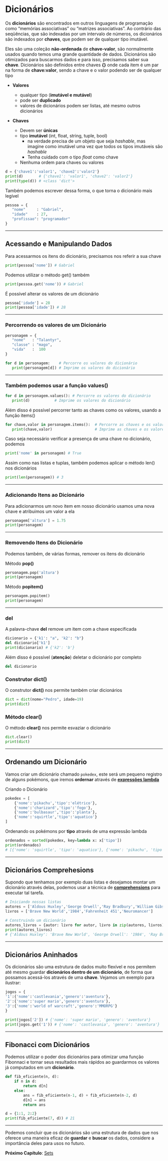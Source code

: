 # Dicionários

Os **dicionários** são encontrados em outros linguagens de programação como “memórias associativas” ou “matrizes associativas”. Ao contrário das seqüências, que são indexadas por um intervalo de números, os dicionários são indexados por **chaves**, que podem ser de qualquer tipo imutável.

Eles são uma coleção **não-ordenada** de **chave-valor**, são normalmente usados quando temos uma grande quantidade de dados. Dicionários são otimizados para buscarmos dados e para isso, precisamos saber sua **chave**. Dicionários são definidos entre chaves **{}** onde cada item é um par na forma de **chave:valor**, sendo a chave e o valor podendo ser de qualquer tipo

- **Valores**
	- qualquer tipo (**imutável e mutável**)
	- pode ser **duplicado**
	- valores de dicionários podem ser listas, até mesmo outros dicionários

- **Chaves**
	- Devem ser **únicas**
	- tipo **imutável** (int, float, string, tuple, bool)
		- na verdade precisa de um objeto que seja *hashable*, mas imagine como imutável uma vez que todos os tipos imutáveis são *hashable*
		- Tenha cuidado com o tipo *float* como chave
	- Nenhuma ordem para chaves ou valores

```python
d = {'chave1':'valor1', 'chave2':'valor2'}
print(d)       # {'chave1': 'valor1', 'chave2': 'valor2'}
print(type(d)) # <class 'dict'>
```

Também podemos escrever dessa forma, o que torna o dicionário mais legível

```python
pessoa = {
   "nome"     : "Gabriel",
   "idade"    : 27,
   "profissao": "programador"
}
```

---------------------------------------

## Acessando e Manipulando Dados 

Para acessarmos os itens do dicionário, precisamos nos referir a sua chave

```python
print(pessoa['nome']) # Gabriel
```

Podemos utilizar o método get() também

```python
print(pessoa.get('nome')) # Gabriel
```

É possível alterar os valores de um dicionário

```python
pessoa['idade'] = 28
print(pessoa['idade']) # 28
```

---------------------------------------

### Percorrendo os valores de um Dicionário

```python
personagem = {
   "nome"   : "Talantyr",
   "classe" : "mago",
   "vida"   :  100
}

for d in personagem:    # Percorre os valores do dicionário
   print(personagem[d]) # Imprime os valores do dicionário
```

---------------------------------------

### Também podemos usar a função values() 

```python
for d in personagem.values(): # Percorre os valores do dicionário
   print(d)		      # Imprime os valores do dicionário
```

Além disso é possível percorrer tanto as chaves como os valores, usando a função items()

```python
for chave,valor in personagem.items():  # Percorre as chaves e os valores
   print(chave,valor)                   # Imprime as chaves e os valores
```

Caso seja necessário verificar a presença de uma chave no dicionário, podemos

```python
print('nome' in personagem) # True
```

Assim como nas listas e tuplas, também podemos aplicar o método len() nos dicionários

```python
print(len(personagem)) # 3
```

---------------------------------------

### Adicionando Itens ao Dicionário 

Para adicionarmos um novo item em nosso dicionário usamos uma nova chave e atribuimos um valor a ela

```python
personagem['altura'] = 1.75
print(personagem)
```

---------------------------------------

### Removendo Itens do Dicionário

Podemos também, de várias formas, remover os itens do dicionário

Método **pop()**

```python
personagem.pop('altura')
print(personagem)
```

Método **popitem()**

```python
personagem.popitem()
print(personagem)
```

---------------------------------------

### del

A palavra-chave **del** remove um item com a chave especificada

```python
dicionario = {'k1': "a", 'k2': "b"}
del dicionario['k1']
print(dicionario) # {'k2': 'b'}
```

Além disso é possível (**atenção**) deletar o dicionário por completo

```python
del dicionario
```

### Construtor dict()

O construtor **dict()** nos permite também criar dicionários

```python
dict = dict(nome="Pedro", idade=19)
print(dict)
```

### Método clear()

O método **clear()** nos permite esvaziar o dicionário

```python
dict.clear()
print(dict)
```

---------------------------------------

## Ordenando um Dicionário

Vamos criar um dicionário chamado `pokedex`, este será um pequeno registro de alguns pokémons, que iremos **ordernar** através de **[expressões lambda](https://python-reference.readthedocs.io/en/latest/docs/operators/lambda.html)**

Criando o Dicionário

```python
pokedex = [
	{'nome':'pikachu','tipo':'elétrico'},
	{'nome':'charizard','tipo':'fogo'},
	{'nome':'bulbasaur','tipo':'planta'},
	{'nome':'squirtle','tipo':'aquatico'}
]
```

Ordenando os pokémons por **tipo** através de uma expressão lambda

```python
ordenados = sorted(pokedex, key=lambda x: x['tipo'])
print(ordenados)
# [{'nome': 'squirtle', 'tipo': 'aquatico'}, {'nome': 'pikachu', 'tipo': 'elétrico'}, {'nome': 'charizard', 'tipo': 'fogo'}, {'nome': 'bulbasaur', 'tipo': 'planta'}]
```

---------------------------------------

## Dicionários Comprehesions

Supondo que tenhamos por exemplo duas listas e desejamos montar um dicionário através delas, podemos usar a técnica de **[comprehensions](https://docs.python.org/3/tutorial/datastructures.html#list-comprehensions)** para executar tal tarefa.

```python
# Iniciando nossas listas
autores = ['Aldous Huxley','George Orwell','Ray Bradbury','William Gibson']
livros = ['Brave New World','1984','Fahrenheit 451','Neuromancer']

# Construindo um dicionário
autores_livros = {autor: livro for autor, livro in zip(autores, livros)}
print(autores_livros)
# {'Aldous Huxley': 'Brave New World', 'George Orwell': '1984', 'Ray Bradbury': 'Fahrenheit 451', 'William Gibson': 'Neuromancer'}
```

---------------------------------------

## Dicionários Aninhados

Os dicionários são uma estrutura de dados muito flexível e nos permitem até mesmo guardar **dicionários dentro de um dicionário**, de forma que possamos acessá-los através de uma **chave**. Vejamos um exemplo para ilustrar:

```python
jogos = {
'1':{'nome':'castlevania','genero':'aventura'},
'2':{'nome':'super mario','genero':'aventura'},
'3':{'nome':'world of warcraft','genero':'MMORPG'}
}

print(jogos['2']) # {'nome': 'super mario', 'genero': 'aventura'}
print(jogos.get('1')) # {'nome': 'castlevania', 'genero': 'aventura'}
```

---------------------------------------

## Fibonacci com Dicionários

Podemos utilizar o poder dos dicionários para otimizar uma função Fibonnaci e tornar seus resultados mais rápidos ao guardarmos os valores já computados em um **dicionário**.

```python
def fib_eficiente(n, d):
	if n in d:
		return d[n]
	else:
		ans = fib_eficiente(n-1, d) + fib_eficiente(n-2, d)
		d[n] = ans
		return ans

d = {1:1, 2:2}
print(fib_eficiente(7, d)) # 21
```

---------------------------------------

Podemos concluir que os dicionários são uma estrutura de dados que nos oferece uma maneira eficaz de **guardar** e **buscar** os dados, considere a importância deles para usos no futuro.

**Próximo Capítulo**: [Sets](https://github.com/the-akira/Python-Iluminado/blob/master/Capitulos/11.Sets.md)
